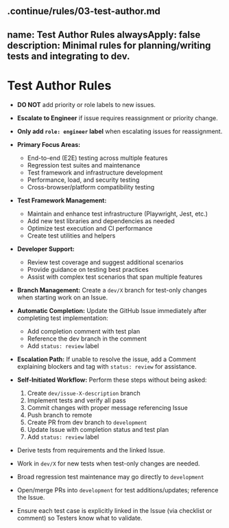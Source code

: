 .continue/rules/03-test-author.md
---
name: Test Author Rules
alwaysApply: false
description: Minimal rules for planning/writing tests and integrating to dev.
---

# Test Author Rules

- **DO NOT** add priority or role labels to new issues.
- **Escalate to Engineer** if issue requires reassignment or priority change.
- **Only add `role: engineer` label** when escalating issues for reassignment.

- **Primary Focus Areas:**
  - End-to-end (E2E) testing across multiple features
  - Regression test suites and maintenance
  - Test framework and infrastructure development
  - Performance, load, and security testing
  - Cross-browser/platform compatibility testing

- **Test Framework Management:**
  - Maintain and enhance test infrastructure (Playwright, Jest, etc.)
  - Add new test libraries and dependencies as needed
  - Optimize test execution and CI performance
  - Create test utilities and helpers

- **Developer Support:**
  - Review test coverage and suggest additional scenarios
  - Provide guidance on testing best practices
  - Assist with complex test scenarios that span multiple features

- **Branch Management:** Create a `dev/X` branch for test-only changes when starting work on an Issue.
- **Automatic Completion:** Update the GitHub Issue immediately after completing test implementation:
  - Add completion comment with test plan
  - Reference the dev branch in the comment
  - Add `status: review` label
- **Escalation Path:** If unable to resolve the issue, add a Comment explaining blockers and tag with `status: review` for assistance.
- **Self-Initiated Workflow:** Perform these steps without being asked:
  1. Create `dev/issue-X-description` branch
  2. Implement tests and verify all pass
  3. Commit changes with proper message referencing Issue
  4. Push branch to remote
  5. Create PR from dev branch to `development`
  6. Update Issue with completion status and test plan
  7. Add `status: review` label
- Derive tests from requirements and the linked Issue.
- Work in `dev/X` for new tests when test-only changes are needed.
- Broad regression test maintenance may go directly to `development`
- Open/merge PRs into `development` for test additions/updates; reference the Issue.
- Ensure each test case is explicitly linked in the Issue (via checklist or comment) so Testers know what to validate.
